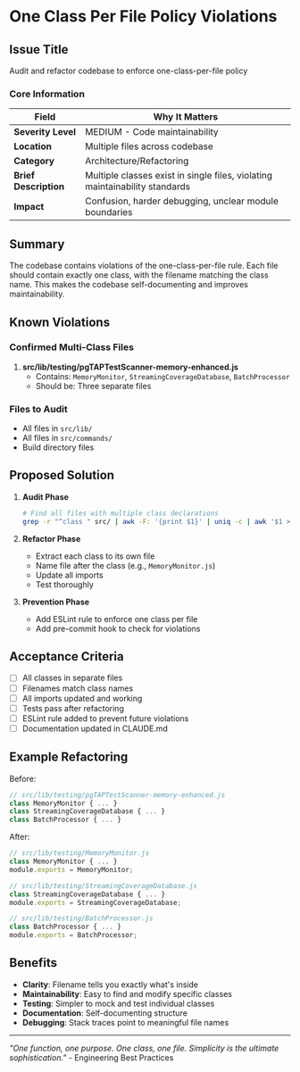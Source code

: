# One Class Per File Policy Violations

## Issue Title
Audit and refactor codebase to enforce one-class-per-file policy

### Core Information

| Field | Why It Matters |
|-------|---------------|
| **Severity Level** | MEDIUM - Code maintainability |
| **Location** | Multiple files across codebase |
| **Category** | Architecture/Refactoring |
| **Brief Description** | Multiple classes exist in single files, violating maintainability standards |
| **Impact** | Confusion, harder debugging, unclear module boundaries |

## Summary

The codebase contains violations of the one-class-per-file rule. Each file should contain exactly one class, with the filename matching the class name. This makes the codebase self-documenting and improves maintainability.

## Known Violations

### Confirmed Multi-Class Files
1. **src/lib/testing/pgTAPTestScanner-memory-enhanced.js**
   - Contains: `MemoryMonitor`, `StreamingCoverageDatabase`, `BatchProcessor`
   - Should be: Three separate files

### Files to Audit
- All files in `src/lib/`
- All files in `src/commands/`
- Build directory files

## Proposed Solution

1. **Audit Phase**
   ```bash
   # Find all files with multiple class declarations
   grep -r "^class " src/ | awk -F: '{print $1}' | uniq -c | awk '$1 > 1'
   ```

2. **Refactor Phase**
   - Extract each class to its own file
   - Name file after the class (e.g., `MemoryMonitor.js`)
   - Update all imports
   - Test thoroughly

3. **Prevention Phase**
   - Add ESLint rule to enforce one class per file
   - Add pre-commit hook to check for violations

## Acceptance Criteria

- [ ] All classes in separate files
- [ ] Filenames match class names
- [ ] All imports updated and working
- [ ] Tests pass after refactoring
- [ ] ESLint rule added to prevent future violations
- [ ] Documentation updated in CLAUDE.md

## Example Refactoring

Before:
```javascript
// src/lib/testing/pgTAPTestScanner-memory-enhanced.js
class MemoryMonitor { ... }
class StreamingCoverageDatabase { ... }
class BatchProcessor { ... }
```

After:
```javascript
// src/lib/testing/MemoryMonitor.js
class MemoryMonitor { ... }
module.exports = MemoryMonitor;

// src/lib/testing/StreamingCoverageDatabase.js
class StreamingCoverageDatabase { ... }
module.exports = StreamingCoverageDatabase;

// src/lib/testing/BatchProcessor.js
class BatchProcessor { ... }
module.exports = BatchProcessor;
```

## Benefits

- **Clarity**: Filename tells you exactly what's inside
- **Maintainability**: Easy to find and modify specific classes
- **Testing**: Simpler to mock and test individual classes
- **Documentation**: Self-documenting structure
- **Debugging**: Stack traces point to meaningful file names

---

*"One function, one purpose. One class, one file. Simplicity is the ultimate sophistication."* - Engineering Best Practices